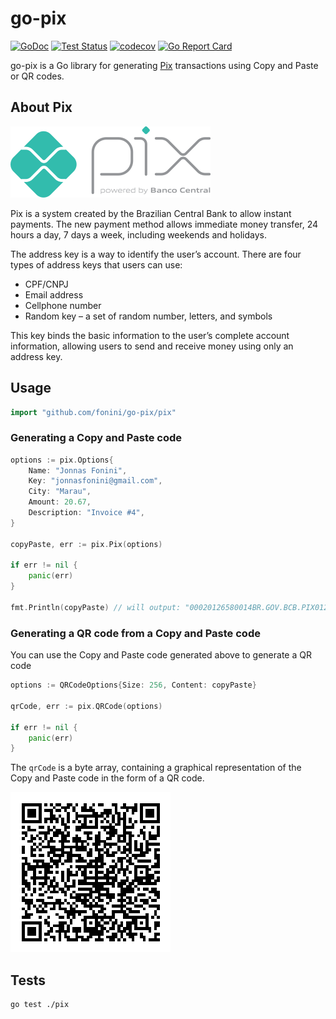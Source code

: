 # go-pix #

[![GoDoc](https://img.shields.io/static/v1?label=godoc&message=reference&color=blue)](https://pkg.go.dev/github.com/fonini/go-pix/pix)
[![Test Status](https://github.com/fonini/go-pix/workflows/tests/badge.svg)](https://github.com/fonini/go-pix/actions?query=workflow%3Atests)
[![codecov](https://codecov.io/gh/fonini/go-pix/branch/master/graph/badge.svg?token=9RNR32U66L)](https://codecov.io/gh/fonini/go-pix)
[![Go Report Card](https://goreportcard.com/badge/github.com/fonini/go-pix)](https://goreportcard.com/report/github.com/fonini/go-pix)

go-pix is a Go library for generating [Pix](https://www.bcb.gov.br/estabilidadefinanceira/pix) transactions using Copy and Paste or QR codes.

## About Pix ##

![Generated QR code](pix.png?raw=true)

Pix is a system created by the Brazilian Central Bank to allow instant payments. The new payment method allows immediate money transfer, 24 hours a day, 7 days a week, including weekends and holidays.

The address key is a way to identify the user’s account. There are four types of address keys that users can use:

* CPF/CNPJ
* Email address
* Cellphone number
* Random key – a set of random number, letters, and symbols

This key binds the basic information to the user’s complete account information, allowing users to send and receive money using only an address key.

## Usage ##

```go
import "github.com/fonini/go-pix/pix"
```

### Generating a Copy and Paste code

```go
options := pix.Options{
    Name: "Jonnas Fonini",
    Key: "jonnasfonini@gmail.com",
    City: "Marau",
    Amount: 20.67,
    Description: "Invoice #4",
}

copyPaste, err := pix.Pix(options)

if err != nil {
	panic(err)
}

fmt.Println(copyPaste) // will output: "00020126580014BR.GOV.BCB.PIX0122jonnasfonini@gmail.com0210Invoice #4520400005303986540520.675802BR5913Jonnas Fonini6005Marau62410503***50300017BR.GOV.BCB.BRCODE01051.0.06304CF13"
```

### Generating a QR code from a Copy and Paste code

You can use the Copy and Paste code generated above to generate a QR code

```go
options := QRCodeOptions{Size: 256, Content: copyPaste}

qrCode, err := pix.QRCode(options)

if err != nil {
	panic(err)
}
```

The ```qrCode``` is a byte array, containing a graphical representation of the Copy and Paste code in the form of a QR code.

![Generated QR code](qr.png?raw=true)

## Tests ##

```
go test ./pix
```
